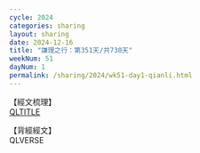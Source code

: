 ```yaml
---
cycle: 2024
categories: sharing
layout: sharing
date: 2024-12-16
title: "謙理之行：第351天/共730天"
weekNum: 51
dayNum: 1
permalink: /sharing/2024/wk51-day1-qianli.html
---
```

【經文梳理】  
[QLTITLE](QLLINK)

【背經經文】  
QLVERSE

